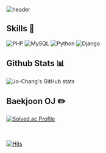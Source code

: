 <!--
Github Profile!
ref) https://soo-vely-dev.tistory.com/159
-->

<!--
#capsule-reander API
= head banner animation
- empty space : %20
>   https://github.com/kyechan99/capsule-render
-->
![header](https://capsule-render.vercel.app/api?type=waving&color=gradient&height=170&section=header&text=Hello!%20This%20is%20Jo-Chang!%20&fontSize=30&)

## **Skills** :seedling:
<!--
# shiedls.io
>   
-->
<!--
![C](https://img.shields.io/badge/C-A8B9CC.svg?&style=for-the-badge&logo=C&logoColor=white)
![C++](https://img.shields.io/badge/C++-00599C.svg?&style=for-the-badge&logo=C++&logoColor=black)
-->
<!--
![Java](https://img.shields.io/badge/Java-%23ED8B00.svg?style=for-the-badge&logo=Java&logoColor=white)
-->
![PHP](https://img.shields.io/badge/PHP-777BB4.svg?&style=for-the-badge&logo=PHP&logoColor=white)
![MySQL](https://img.shields.io/badge/MySQL-4479A1.svg?&style=for-the-badge&logo=MySQL&logoColor=white)
![Python](https://img.shields.io/badge/Python-3776AB.svg?&style=for-the-badge&logo=Python&logoColor=white)
![Django](https://img.shields.io/badge/Django-092E20.svg?&style=for-the-badge&logo=Django&logoColor=white)

## **Github Stats** :bar_chart:
<!--
# Github Stats
>   https://github.com/anuraghazra/github-readme-stats/blob/master/themes/README.md
-->
<!--
![Jo-Chang's GitHub stats](https://github-readme-stats.vercel.app/api?username=Jo-Chang&theme=tokyonight&show_icons=true)
# too many request issue happen
-->
![Jo-Chang's GitHub stats](https://github-readme-stats-ten-gilt.vercel.app/api?username=Jo-Chang&theme=tokyonight&show_icons=true)

## **Baekjoon OJ** :pencil2:
<!--
solved.ac Badge
>   
-->
[![Solved.ac Profile](http://mazassumnida.wtf/api/v2/generate_badge?boj=kcj0227)](https://solved.ac/kcj0227/)

<!--
# hits
= daily visitors
>   https://hits.seeyoufarm.com/
-->
<br><br>[![Hits](https://hits.seeyoufarm.com/api/count/incr/badge.svg?url=https%3A%2F%2Fgithub.com%2FJo-Chang&count_bg=%2381C64D&title_bg=%2329490C&icon=&icon_color=%23E7E7E7&title=hits&edge_flat=false)](https://hits.seeyoufarm.com)<br>

